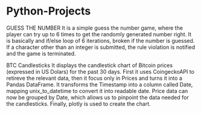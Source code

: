 # Python-Projects

GUESS THE NUMBER
It is a simple guess the number game, where the player can try up to 6 times to get the randomly generated number right.
It is basically and if/else loop of 6 iterations, broken if the number is guessed.
If a character other than an integer is submitted, the rule violation is notified and the game is terminated.

BTC Candlesticks
It displays the candlestick chart of Bitcoin prices (expressed in US Dolars) for the past 30 days.
First it uses CoingeckoAPI to retireve the relevant data, then it focus only in Prices and turns it into a Pandas DataFrame.
It transforms the Timestamp into a column called Date, mapping unix_to_datetime to convert it into readable date.
Price data can now be grouped by Date, which allows us to pinpoint the data needed for the candlesticks.
Finally, plotly is used to create the chart.

